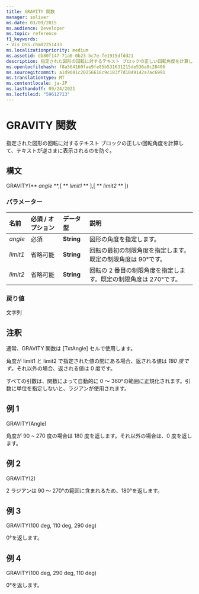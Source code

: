 ```yaml
---
title: GRAVITY 関数
manager: soliver
ms.date: 03/09/2015
ms.audience: Developer
ms.topic: reference
f1_keywords:
- Vis_DSS.chm82251433
ms.localizationpriority: medium
ms.assetid: db80f147-71a0-0b23-bc7e-fe1915dfdd21
description: 指定された図形の回転に対するテキスト ブロックの正しい回転角度を計算して、テキストが逆さまに表示されるのを防ぐ。
ms.openlocfilehash: f8a564160fae9fe85b531631215de536a8c28406
ms.sourcegitcommit: a1d9041c20256616c9c183f7d1049142a7ac6991
ms.translationtype: MT
ms.contentlocale: ja-JP
ms.lasthandoff: 09/24/2021
ms.locfileid: "59612713"
---
```

# <a name="gravity-function"></a>GRAVITY 関数

指定された図形の回転に対するテキスト ブロックの正しい回転角度を計算して、テキストが逆さまに表示されるのを防ぐ。
  
## <a name="syntax"></a>構文

GRAVITY(** *angle* **,[ ** *limit1* ** ],[ ** *limit2* ** ]) 
  
### <a name="parameters"></a>パラメーター

|**名前**|**必須 / オプション**|**データ型**|**説明**|
|:-----|:-----|:-----|:-----|
| _angle_ <br/> |必須  <br/> |**String** <br/> | 図形の角度を指定します。  <br/> |
| _limit1_ <br/> |省略可能  <br/> |**String** <br/> |回転の最初の制限角度を指定します。既定の制限角度は 90°です。  <br/> |
| _limit2_ <br/> |省略可能  <br/> |**String** <br/> |回転の 2 番目の制限角度を指定します。既定の制限角度は 270°です。  <br/> |
   
### <a name="return-value"></a>戻り値

文字列
  
## <a name="remarks"></a>注釈

通常、GRAVITY 関数は [TxtAngle] セルで使用します。 
  
角度が limit1 と limit2 で指定された値の間にある場合、返される値は _180_ _度です_。それ以外の場合、返される値は 0 度です。
  
すべての引数は、関数によって自動的に 0 ～ 360°の範囲に正規化されます。引数に単位を指定しないと、ラジアンが使用されます。 
  
## <a name="example-1"></a>例 1

GRAVITY(Angle)
  
角度が 90 ~  270 度の場合は 180 度を返します。それ以外の場合は、0 度を返します。 
  
## <a name="example-2"></a>例 2

GRAVITY(2)
  
2 ラジアンは 90 ～ 270°の範囲に含まれるため、180°を返します。
  
## <a name="example-3"></a>例 3

GRAVITY(100 deg, 110 deg, 290 deg)
  
0°を返します。
  
## <a name="example-4"></a>例 4

GRAVITY(100 deg, 290 deg, 110 deg)
  
0°を返します。
  

